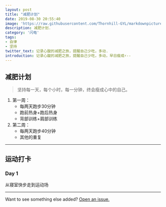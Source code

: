 ```yaml
---
layout: post
title: "减肥计划"
date: 2019-08-30 20:55:40
image: 'https://raw.githubusercontent.com/Thornhill-GYL/markdownpicture/master/SPORT.jpg'
description: 减肥计划.
category: '闪电'
tags:
- 自律
- 坚持
twitter_text: 记录心酸的减肥之旅，提醒自己少吃，多动.
introduction: 记录心酸的减肥之旅，提醒自己少吃，多动，早日瘦成⚡--
---
```


## 减肥计划

>坚持每一天，每个小时，每一分钟，终会瘦成心中的自己。

1. 第一周：
   - 每两天跑步30分钟
   - 跑前热身+跑后热身
   - 背部训练+肩部训练
2. 第二周：
   - 每两天跑步40分钟
   - 其他的重复

-----



## 运动打卡

### Day 1

从寝室快步走到运动场





-----

Want to see something else added? <a href="https://github.com/poole/poole/issues/new">Open an issue.</a>










